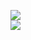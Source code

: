 [![](https://img.shields.io/badge/Made%20With-Github%20Spray-lightgrey.svg?style=for-the-badge&logo=github)](https://github.com/Annihil/github-spray#2107)  
[![](https://i.imgur.com/2DrTn0Z.gif)](https://github.com/Annihil/github-spray)